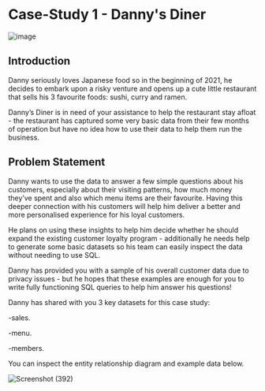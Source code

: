 # Case-Study 1 - Danny's Diner

![image](https://user-images.githubusercontent.com/109082831/187680247-08bfb8c1-6a8f-4af9-b3cb-f2ca6a55865d.png)

## Introduction
Danny seriously loves Japanese food so in the beginning of 2021, he decides to embark upon a risky venture and opens up a cute little restaurant that sells his 3 favourite foods: sushi, curry and ramen.

Danny’s Diner is in need of your assistance to help the restaurant stay afloat - the restaurant has captured some very basic data from their few months of operation but have no idea how to use their data to help them run the business.

## Problem Statement
Danny wants to use the data to answer a few simple questions about his customers, especially about their visiting patterns, how much money they’ve spent and also which menu items are their favourite. Having this deeper connection with his customers will help him deliver a better and more personalised experience for his loyal customers.

He plans on using these insights to help him decide whether he should expand the existing customer loyalty program - additionally he needs help to generate some basic datasets so his team can easily inspect the data without needing to use SQL.

Danny has provided you with a sample of his overall customer data due to privacy issues - but he hopes that these examples are enough for you to write fully functioning SQL queries to help him answer his questions!

Danny has shared with you 3 key datasets for this case study:

-sales.

-menu.

-members.

You can inspect the entity relationship diagram and example data below.

![Screenshot (392)](https://user-images.githubusercontent.com/109082831/187680876-b8eb4c23-22a9-43f2-8318-492aaaabfd3b.png)
